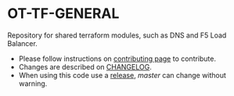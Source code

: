 # OT-TF-GENERAL

Repository for shared terraform modules, such as DNS and F5 Load Balancer.

- Please follow instructions on [contributing page](contributing.md) to contribute.
- Changes are described on [CHANGELOG](CHANGELOG.md).
- When using this code use a [release](https://gitlab.otxlab.net/csdbksvc/terraform/ot-tf-general/-/releases), _master_ can change without warning.
